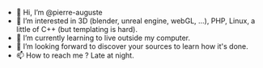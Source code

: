 - 👋 Hi, I’m @pierre-auguste
- 👀 I’m interested in 3D (blender, unreal engine, webGL, ...), PHP, Linux, a little of C++ (but templating is hard).
- 🌱 I’m currently learning to live outside my computer.
- 💞️ I’m looking forward to discover your sources to learn how it's done.
- 📫 How to reach me ? Late at night.

<!---
pierre-auguste/pierre-auguste is a ✨ special ✨ repository because its `README.md` (this file) appears on your GitHub profile.
You can click the Preview link to take a look at your changes.
--->

